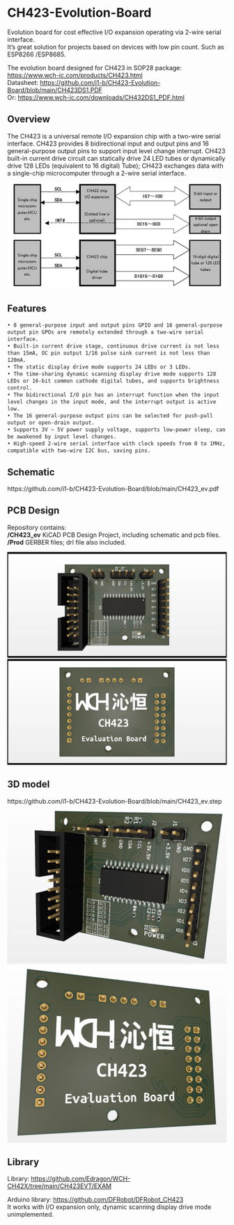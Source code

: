 # CH423-Evolution-Board

Evolution board for cost effective I/O expansion operating via 2-wire serial interface.<br> 
It’s great solution for projects based on devices with low pin count. 
Such as ESP8266 /ESP8685.

The evolution board designed for CH423 in SOP28 package: https://www.wch-ic.com/products/CH423.html
<br>Datasheet: https://github.com/i1-b/CH423-Evolution-Board/blob/main/CH423DS1.PDF
<br>Or: https://www.wch-ic.com/downloads/CH432DS1_PDF.html

<h2>Overview</h2>

The CH423 is a universal remote I/O expansion chip with a two-wire serial interface. CH423 provides 8 bidirectional input and output pins and 16 general-purpose output pins to support input level change interrupt. CH423 built-in current drive circuit can statically drive 24 LED tubes or dynamically drive 128 LEDs (equivalent to 16 digital) Tube); CH423 exchanges data with a single-chip microcomputer through a 2-wire serial interface. 

<picture>
   <img src="Img/lkSqXbKYTyaXqk4o92Rl5VHStg55QkCAZngRsQFD.jpeg">
</picture>


<h2>Features</h2>

    • 8 general-purpose input and output pins GPIO and 16 general-purpose output pin GPOs are remotely extended through a two-wire serial interface. 
    • Built-in current drive stage, continuous drive current is not less than 15mA, OC pin output 1/16 pulse sink current is not less than 120mA. 
    • The static display drive mode supports 24 LEDs or 3 LEDs. 
    • The time-sharing dynamic scanning display drive mode supports 128 LEDs or 16-bit common cathode digital tubes, and supports brightness control. 
    • The bidirectional I/O pin has an interrupt function when the input level changes in the input mode, and the interrupt output is active low. 
    • The 16 general-purpose output pins can be selected for push-pull output or open-drain output. 
    • Supports 3V ~ 5V power supply voltage, supports low-power sleep, can be awakened by input level changes. 
    • High-speed 2-wire serial interface with clock speeds from 0 to 1MHz, compatible with two-wire I2C bus, saving pins.

<h2>Schematic</h2>
https://github.com/i1-b/CH423-Evolution-Board/blob/main/CH423_ev.pdf

<h2>PCB Design</h2>

Repository contains:<br>
<b>/CH423_ev</b>    KiCAD PCB Design Project, including schematic and pcb files.
<br><b>/Prod</b>    GERBER files; drl file also included.

<picture>
   <img src="Img/Top.jpg">
</picture>

<picture>
   <img src="Img/Bott.jpg">
</picture>


<h2>3D model</h2>
https://github.com/i1-b/CH423-Evolution-Board/blob/main/CH423_ev.step
<picture>
   <img src="Img/3D_view_01.jpg">
</picture>
<picture>
   <img src="Img/3D_view_02.jpg">
</picture>



<h2>Library</h2>


Library: https://github.com/Edragon/WCH-CH42X/tree/main/CH423EVT/EXAM

Arduino library: https://github.com/DFRobot/DFRobot_CH423 <br>
It works with I/O expansion only, dynamic scanning display drive mode unimplemented.



